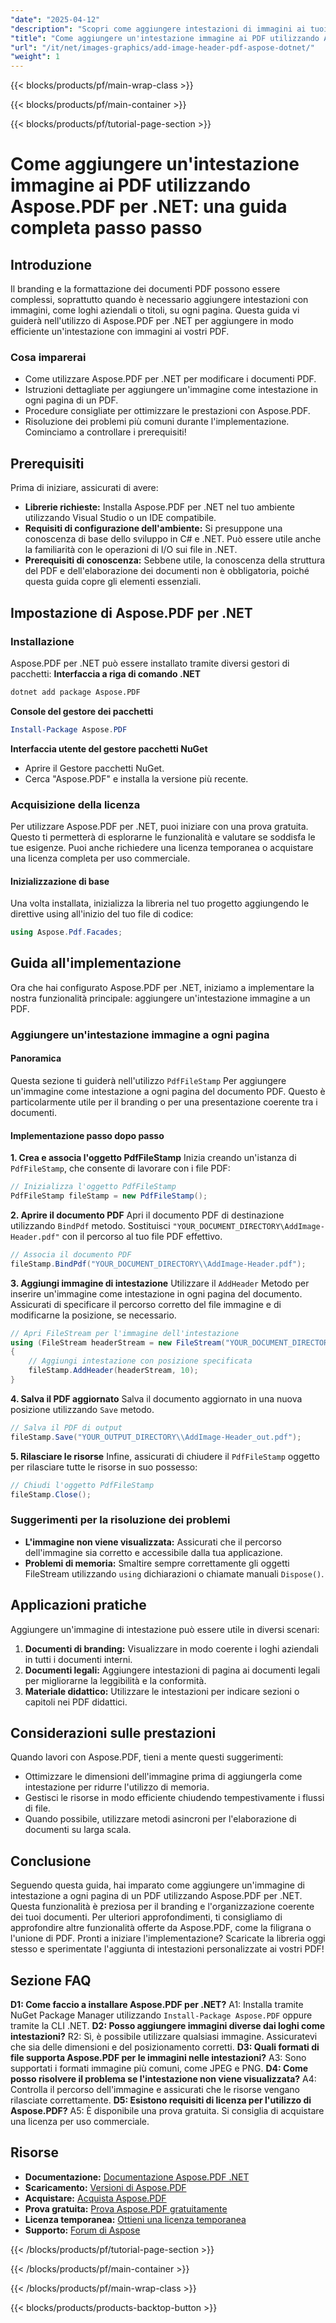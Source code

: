 ```yaml
---
"date": "2025-04-12"
"description": "Scopri come aggiungere intestazioni di immagini ai tuoi documenti PDF utilizzando Aspose.PDF per .NET con questa guida completa passo dopo passo."
"title": "Come aggiungere un'intestazione immagine ai PDF utilizzando Aspose.PDF per .NET&#58; una guida passo passo"
"url": "/it/net/images-graphics/add-image-header-pdf-aspose-dotnet/"
"weight": 1
---
```


{{< blocks/products/pf/main-wrap-class >}}

{{< blocks/products/pf/main-container >}}

{{< blocks/products/pf/tutorial-page-section >}}


# Come aggiungere un'intestazione immagine ai PDF utilizzando Aspose.PDF per .NET: una guida completa passo passo
## Introduzione
Il branding e la formattazione dei documenti PDF possono essere complessi, soprattutto quando è necessario aggiungere intestazioni con immagini, come loghi aziendali o titoli, su ogni pagina. Questa guida vi guiderà nell'utilizzo di Aspose.PDF per .NET per aggiungere in modo efficiente un'intestazione con immagini ai vostri PDF.
### Cosa imparerai
- Come utilizzare Aspose.PDF per .NET per modificare i documenti PDF.
- Istruzioni dettagliate per aggiungere un'immagine come intestazione in ogni pagina di un PDF.
- Procedure consigliate per ottimizzare le prestazioni con Aspose.PDF.
- Risoluzione dei problemi più comuni durante l'implementazione.
Cominciamo a controllare i prerequisiti!
## Prerequisiti
Prima di iniziare, assicurati di avere:
- **Librerie richieste:** Installa Aspose.PDF per .NET nel tuo ambiente utilizzando Visual Studio o un IDE compatibile.
- **Requisiti di configurazione dell'ambiente:** Si presuppone una conoscenza di base dello sviluppo in C# e .NET. Può essere utile anche la familiarità con le operazioni di I/O sui file in .NET.
- **Prerequisiti di conoscenza:** Sebbene utile, la conoscenza della struttura del PDF e dell'elaborazione dei documenti non è obbligatoria, poiché questa guida copre gli elementi essenziali.
## Impostazione di Aspose.PDF per .NET
### Installazione
Aspose.PDF per .NET può essere installato tramite diversi gestori di pacchetti:
**Interfaccia a riga di comando .NET**
```bash
dotnet add package Aspose.PDF
```
**Console del gestore dei pacchetti**
```powershell
Install-Package Aspose.PDF
```
**Interfaccia utente del gestore pacchetti NuGet**
- Aprire il Gestore pacchetti NuGet.
- Cerca "Aspose.PDF" e installa la versione più recente.
### Acquisizione della licenza
Per utilizzare Aspose.PDF per .NET, puoi iniziare con una prova gratuita. Questo ti permetterà di esplorarne le funzionalità e valutare se soddisfa le tue esigenze. Puoi anche richiedere una licenza temporanea o acquistare una licenza completa per uso commerciale.
#### Inizializzazione di base
Una volta installata, inizializza la libreria nel tuo progetto aggiungendo le direttive using all'inizio del tuo file di codice:
```csharp
using Aspose.Pdf.Facades;
```
## Guida all'implementazione
Ora che hai configurato Aspose.PDF per .NET, iniziamo a implementare la nostra funzionalità principale: aggiungere un'intestazione immagine a un PDF.
### Aggiungere un'intestazione immagine a ogni pagina
#### Panoramica
Questa sezione ti guiderà nell'utilizzo `PdfFileStamp` Per aggiungere un'immagine come intestazione a ogni pagina del documento PDF. Questo è particolarmente utile per il branding o per una presentazione coerente tra i documenti.
#### Implementazione passo dopo passo
**1. Crea e associa l'oggetto PdfFileStamp**
Inizia creando un'istanza di `PdfFileStamp`, che consente di lavorare con i file PDF:
```csharp
// Inizializza l'oggetto PdfFileStamp
PdfFileStamp fileStamp = new PdfFileStamp();
```
**2. Aprire il documento PDF**
Apri il documento PDF di destinazione utilizzando `BindPdf` metodo. Sostituisci `"YOUR_DOCUMENT_DIRECTORY\AddImage-Header.pdf"` con il percorso al tuo file PDF effettivo.
```csharp
// Associa il documento PDF
fileStamp.BindPdf("YOUR_DOCUMENT_DIRECTORY\\AddImage-Header.pdf");
```
**3. Aggiungi immagine di intestazione**
Utilizzare il `AddHeader` Metodo per inserire un'immagine come intestazione in ogni pagina del documento. Assicurati di specificare il percorso corretto del file immagine e di modificarne la posizione, se necessario.
```csharp
// Apri FileStream per l'immagine dell'intestazione
using (FileStream headerStream = new FileStream("YOUR_DOCUMENT_DIRECTORY\\AddImageHeader.jpg", FileMode.Open))
{
    // Aggiungi intestazione con posizione specificata
    fileStamp.AddHeader(headerStream, 10);
}
```
**4. Salva il PDF aggiornato**
Salva il documento aggiornato in una nuova posizione utilizzando `Save` metodo.
```csharp
// Salva il PDF di output
fileStamp.Save("YOUR_OUTPUT_DIRECTORY\\AddImage-Header_out.pdf");
```
**5. Rilasciare le risorse**
Infine, assicurati di chiudere il `PdfFileStamp` oggetto per rilasciare tutte le risorse in suo possesso:
```csharp
// Chiudi l'oggetto PdfFileStamp
fileStamp.Close();
```
### Suggerimenti per la risoluzione dei problemi
- **L'immagine non viene visualizzata:** Assicurati che il percorso dell'immagine sia corretto e accessibile dalla tua applicazione.
- **Problemi di memoria:** Smaltire sempre correttamente gli oggetti FileStream utilizzando `using` dichiarazioni o chiamate manuali `Dispose()`.
## Applicazioni pratiche
Aggiungere un'immagine di intestazione può essere utile in diversi scenari:
1. **Documenti di branding:** Visualizzare in modo coerente i loghi aziendali in tutti i documenti interni.
2. **Documenti legali:** Aggiungere intestazioni di pagina ai documenti legali per migliorarne la leggibilità e la conformità.
3. **Materiale didattico:** Utilizzare le intestazioni per indicare sezioni o capitoli nei PDF didattici.
## Considerazioni sulle prestazioni
Quando lavori con Aspose.PDF, tieni a mente questi suggerimenti:
- Ottimizzare le dimensioni dell'immagine prima di aggiungerla come intestazione per ridurre l'utilizzo di memoria.
- Gestisci le risorse in modo efficiente chiudendo tempestivamente i flussi di file.
- Quando possibile, utilizzare metodi asincroni per l'elaborazione di documenti su larga scala.
## Conclusione
Seguendo questa guida, hai imparato come aggiungere un'immagine di intestazione a ogni pagina di un PDF utilizzando Aspose.PDF per .NET. Questa funzionalità è preziosa per il branding e l'organizzazione coerente dei tuoi documenti. Per ulteriori approfondimenti, ti consigliamo di approfondire altre funzionalità offerte da Aspose.PDF, come la filigrana o l'unione di PDF.
Pronti a iniziare l'implementazione? Scaricate la libreria oggi stesso e sperimentate l'aggiunta di intestazioni personalizzate ai vostri PDF!
## Sezione FAQ
**D1: Come faccio a installare Aspose.PDF per .NET?**
A1: Installa tramite NuGet Package Manager utilizzando `Install-Package Aspose.PDF` oppure tramite la CLI .NET.
**D2: Posso aggiungere immagini diverse dai loghi come intestazioni?**
R2: Sì, è possibile utilizzare qualsiasi immagine. Assicuratevi che sia delle dimensioni e del posizionamento corretti.
**D3: Quali formati di file supporta Aspose.PDF per le immagini nelle intestazioni?**
A3: Sono supportati i formati immagine più comuni, come JPEG e PNG.
**D4: Come posso risolvere il problema se l'intestazione non viene visualizzata?**
A4: Controlla il percorso dell'immagine e assicurati che le risorse vengano rilasciate correttamente.
**D5: Esistono requisiti di licenza per l'utilizzo di Aspose.PDF?**
A5: È disponibile una prova gratuita. Si consiglia di acquistare una licenza per uso commerciale.
## Risorse
- **Documentazione:** [Documentazione Aspose.PDF .NET](https://reference.aspose.com/pdf/net/)
- **Scaricamento:** [Versioni di Aspose.PDF](https://releases.aspose.com/pdf/net/)
- **Acquistare:** [Acquista Aspose.PDF](https://purchase.aspose.com/buy)
- **Prova gratuita:** [Prova Aspose.PDF gratuitamente](https://releases.aspose.com/pdf/net/)
- **Licenza temporanea:** [Ottieni una licenza temporanea](https://purchase.aspose.com/temporary-license/)
- **Supporto:** [Forum di Aspose](https://forum.aspose.com/c/pdf/10)

{{< /blocks/products/pf/tutorial-page-section >}}

{{< /blocks/products/pf/main-container >}}

{{< /blocks/products/pf/main-wrap-class >}}

{{< blocks/products/products-backtop-button >}}